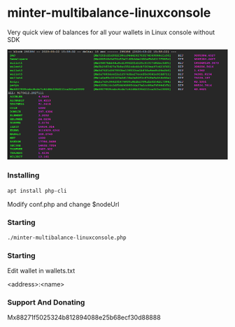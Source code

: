 # minter-multibalance-linuxconsole
Very quick view of balances for all your wallets in Linux console without SDK

![Preview](https://github.com/pro-blockchain-com/minter-multibalance-linuxconsole/raw/master/preview.png)


### Installing

```bash
apt install php-cli
```

Modify conf.php and change $nodeUrl

### Starting
```bash
./minter-multibalance-linuxconsole.php
```

### Starting
Edit wallet in wallets.txt

&lt;address&gt;:&lt;name&gt;

### Support And Donating

Mx88271f5025324b812894088e25b68ecf30d88888
